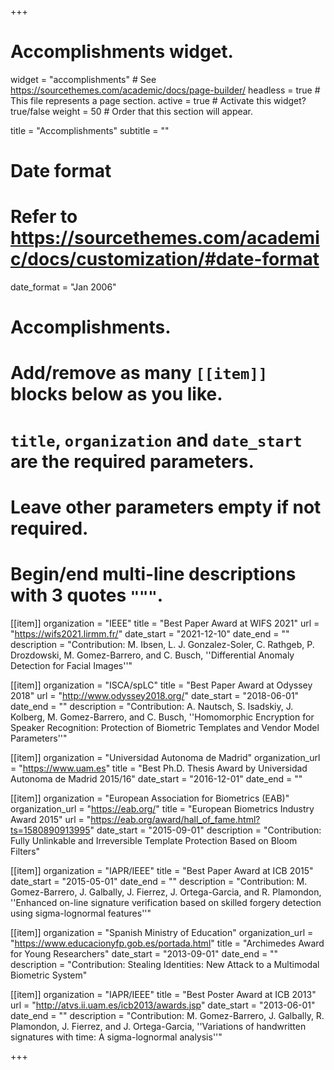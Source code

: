 +++
# Accomplishments widget.
widget = "accomplishments"  # See https://sourcethemes.com/academic/docs/page-builder/
headless = true  # This file represents a page section.
active = true  # Activate this widget? true/false
weight = 50  # Order that this section will appear.

title = "Accomplish&shy;ments"
subtitle = ""

# Date format
#   Refer to https://sourcethemes.com/academic/docs/customization/#date-format
date_format = "Jan 2006"

# Accomplishments.
#   Add/remove as many `[[item]]` blocks below as you like.
#   `title`, `organization` and `date_start` are the required parameters.
#   Leave other parameters empty if not required.
#   Begin/end multi-line descriptions with 3 quotes `"""`.

[[item]]
  organization = "IEEE"
  title = "Best Paper Award at WIFS 2021"
  url = "https://wifs2021.lirmm.fr/"
  date_start = "2021-12-10"
  date_end = ""
  description = "Contribution: M. Ibsen, L. J. Gonzalez-Soler, C. Rathgeb, P. Drozdowski, M. Gomez-Barrero, and C. Busch, ''Differential Anomaly Detection for Facial Images''"
  
[[item]]
  organization = "ISCA/spLC"
  title = "Best Paper Award at Odyssey 2018"
  url = "http://www.odyssey2018.org/"
  date_start = "2018-06-01"
  date_end = ""
  description = "Contribution: A. Nautsch, S. Isadskiy, J. Kolberg, M. Gomez-Barrero, and C. Busch, ''Homomorphic Encryption for Speaker Recognition: Protection of Biometric Templates and Vendor Model Parameters''"

[[item]]
  organization = "Universidad Autonoma de Madrid"
  organization_url = "https://www.uam.es"
  title = "Best Ph.D. Thesis Award by Universidad Autonoma de Madrid 2015/16"
  date_start = "2016-12-01"
  date_end = ""
  
[[item]]
  organization = "European Association for Biometrics (EAB)"
  organization_url = "https://eab.org/"
  title = "European Biometrics Industry Award 2015"
  url = "https://eab.org/award/hall_of_fame.html?ts=1580890913995"
  date_start = "2015-09-01"
  description = "Contribution: Fully Unlinkable and Irreversible Template Protection Based on Bloom Filters"

[[item]]
  organization = "IAPR/IEEE"
  title = "Best Paper Award at ICB 2015"
  date_start = "2015-05-01"
  date_end = ""
  description = "Contribution: M. Gomez-Barrero, J. Galbally, J. Fierrez, J. Ortega-Garcia, and R. Plamondon, ''Enhanced on-line signature verification based on skilled forgery detection using sigma-lognormal features''"
  
[[item]]
  organization = "Spanish Ministry of Education"
  organization_url = "https://www.educacionyfp.gob.es/portada.html"
  title = "Archimedes Award for Young Researchers"
  date_start = "2013-09-01"
  date_end = ""
  description = "Contribution: Stealing Identities: New Attack to a Multimodal Biometric System"

[[item]]
  organization = "IAPR/IEEE"
  title = "Best Poster Award at ICB 2013"
  url = "http://atvs.ii.uam.es/icb2013/awards.jsp"
  date_start = "2013-06-01"
  date_end = ""
  description = "Contribution: M. Gomez-Barrero, J. Galbally, R. Plamondon, J. Fierrez, and J. Ortega-Garcia, ''Variations of handwritten signatures with time: A sigma-lognormal analysis''"

+++

